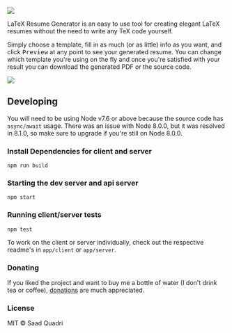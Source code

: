 ![](http://i.imgur.com/AkxxoCE.png)

LaTeX Resume Generator is an easy to use tool for creating elegant LaTeX resumes without the need to write any TeX code yourself.

Simply choose a template, fill in as much (or as little) info as you want, and click <kbd>Preview</kbd> at any point to see your generated resume. You can change which template you're using on the fly and once you're satisfied with your result you can download the generated PDF or the source code.

![](https://camo.githubusercontent.com/de0532955fea66f17b749ef96c7efdbfad2e8bd2/687474703a2f2f692e696d6775722e636f6d2f547665617065372e706e67)

## Developing
You will need to be using Node v7.6 or above because the source code has `async/await` usage. There was an issue with Node 8.0.0, but it was resolved in 8.1.0, so make sure to upgrade if you're still on Node 8.0.0.

### Install Dependencies for client and server
```
npm run build
```

### Starting the dev server and api server
```
npm start
```

### Running client/server tests
```
npm test
```

To work on the client or server individually, check out the respective readme's in `app/client` or `app/server`.

### Donating
If you liked the project and want to buy me a bottle of water (I don't drink tea or coffee), [donations](https://www.paypal.me/saadquadri) are much appreciated.

### License
MIT &copy; Saad Quadri
